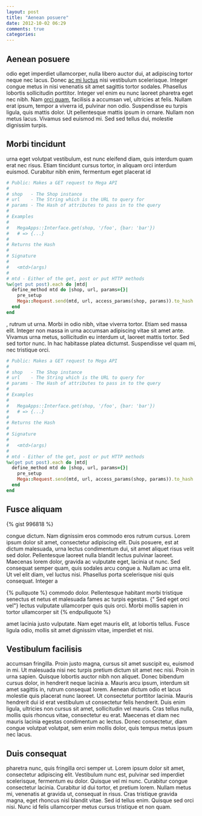 ```yaml
---
layout: post
title: "Aenean posuere"
date: 2012-10-02 06:29
comments: true
categories:
---
```


## Aenean posuere

odio eget imperdiet ullamcorper, nulla libero auctor dui, at adipiscing tortor neque nec lacus. Donec [ac mi luctus](http://foo.com) nisi vestibulum scelerisque. Integer congue metus in nisi venenatis sit amet sagittis tortor sodales. Phasellus lobortis sollicitudin porttitor. Integer vel enim eu nunc laoreet pharetra eget nec nibh. Nam [orci quam](http://github.com), facilisis a accumsan vel, ultricies at felis. Nullam erat ipsum, tempor a viverra id, pulvinar non odio. Suspendisse eu turpis ligula, quis mattis dolor. Ut pellentesque mattis ipsum in ornare. Nullam non metus lacus. Vivamus sed euismod mi. Sed sed tellus dui, molestie dignissim turpis.

<!-- more -->

## Morbi tincidunt

urna eget volutpat vestibulum, est nunc eleifend diam, quis interdum quam erat nec risus. Etiam tincidunt cursus tortor, in aliquam orci interdum euismod. Curabitur nibh enim, fermentum eget placerat id

``` ruby
# Public: Makes a GET request to Mega API
#
# shop   - The Shop instance
# url    - The String which is the URL to query for
# params - The Hash of attributes to pass in to the query
#
# Examples
#
#   MegaApps::Interface.get(shop, '/foo', {bar: 'bar'})
#   # => {...}
#
# Returns the Hash
#
# Signature
#
#   <mtd>(args)
#
# mtd - Either of the get, post or put HTTP methods
%w(get put post).each do |mtd|
  define_method mtd do |shop, url, params={}|
    pre_setup
    Mega::Request.send(mtd, url, access_params(shop, params)).to_hash
  end
end
```

, rutrum ut urna. Morbi in odio nibh, vitae viverra tortor. Etiam sed massa elit. Integer non massa in urna accumsan adipiscing vitae sit amet ante. Vivamus urna metus, sollicitudin eu interdum ut, laoreet mattis tortor. Sed sed tortor nunc. In hac habitasse platea dictumst. Suspendisse vel quam mi, nec tristique orci.

``` ruby interface.rb http://coo.com sometext
# Public: Makes a GET request to Mega API
#
# shop   - The Shop instance
# url    - The String which is the URL to query for
# params - The Hash of attributes to pass in to the query
#
# Examples
#
#   MegaApps::Interface.get(shop, '/foo', {bar: 'bar'})
#   # => {...}
#
# Returns the Hash
#
# Signature
#
#   <mtd>(args)
#
# mtd - Either of the get, post or put HTTP methods
%w(get put post).each do |mtd|
  define_method mtd do |shop, url, params={}|
    pre_setup
    Mega::Request.send(mtd, url, access_params(shop, params)).to_hash
  end
end
```

## Fusce aliquam

{% gist 996818 %}

congue dictum. Nam dignissim eros commodo eros rutrum cursus. Lorem ipsum dolor sit amet, consectetur adipiscing elit. Duis posuere, est at dictum malesuada, urna lectus condimentum dui, sit amet aliquet risus velit sed dolor. Pellentesque laoreet nulla blandit lectus pulvinar laoreet. Maecenas lorem dolor, gravida ac vulputate eget, lacinia ut nunc. Sed consequat semper quam, quis sodales arcu congue a. Nullam ac urna elit. Ut vel elit diam, vel luctus nisi. Phasellus porta scelerisque nisi quis consequat. Integer a

{% pullquote %}
commodo dolor. Pellentesque habitant morbi tristique senectus et netus et malesuada fames ac turpis egestas. {" Sed eget orci vel"} lectus vulputate ullamcorper quis quis orci. Morbi mollis sapien in tortor ullamcorper sit
{% endpullquote %}

 amet lacinia justo vulputate. Nam eget mauris elit, at lobortis tellus. Fusce ligula odio, mollis sit amet dignissim vitae, imperdiet et nisi.

## Vestibulum facilisis

accumsan fringilla. Proin justo magna, cursus sit amet suscipit eu, euismod in mi. Ut malesuada nisi nec turpis pretium dictum sit amet nec nisi. Proin in urna sapien. Quisque lobortis auctor nibh non aliquet. Donec bibendum cursus dolor, in hendrerit neque lacinia a. Mauris arcu ipsum, interdum sit amet sagittis in, rutrum consequat lorem. Aenean dictum odio et lacus molestie quis placerat nunc laoreet. Ut consectetur porttitor lacinia. Mauris hendrerit dui id erat vestibulum ut consectetur felis hendrerit. Duis enim ligula, ultricies non cursus sit amet, sollicitudin vel mauris. Cras tellus nulla, mollis quis rhoncus vitae, consectetur eu erat. Maecenas et diam nec mauris lacinia egestas condimentum ac lectus. Donec consectetur, diam congue volutpat volutpat, sem enim mollis dolor, quis tempus metus ipsum nec lacus.

## Duis consequat

pharetra nunc, quis fringilla orci semper ut. Lorem ipsum dolor sit amet, consectetur adipiscing elit. Vestibulum nunc est, pulvinar sed imperdiet scelerisque, fermentum eu dolor. Quisque vel mi nunc. Curabitur congue consectetur lacinia. Curabitur id dui tortor, et pretium lorem. Nullam metus mi, venenatis at gravida ut, consequat in risus. Cras tristique gravida magna, eget rhoncus nisl blandit vitae. Sed id tellus enim. Quisque sed orci nisi. Nunc id felis ullamcorper metus cursus tristique et non quam.
